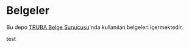 # Belgeler

Bu depo [TRUBA Belge Sunucusu](http://docs.truba.gov.tr)'nda kullanılan belgeleri içermektedir.

test